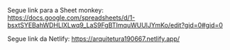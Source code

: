 Segue link para a Sheet monkey:
https://docs.google.com/spreadsheets/d/1-bsxtSYEBahWDHLlXLwq9_LaS9FgBTImquWUUlJYmKo/edit?gid=0#gid=0


Segue link da Netlify:
https://arquitetura190667.netlify.app/
